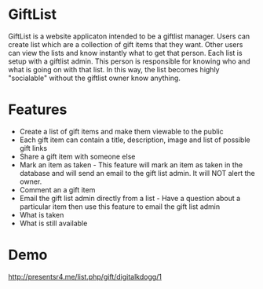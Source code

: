 GiftList
========

GiftList is a website applicaton intended to be a giftlist manager.  Users can create list which are a collection of gift items that they want.  Other users can view the lists and know instantly what to get that person.  Each list is setup with a giftlist admin.  This person is responsible for knowing who and what is going on with that list.  In this way, the list becomes highly "socialable" without the giftlist owner know anything.

Features 
========
* Create a list of gift items and make them viewable to the public
* Each gift item can contain a title, description, image and list of possible gift links
* Share a gift item with someone else
* Mark an item as taken - This feature will mark an item as taken in the database and will send an email to the gift list admin.  It will NOT alert the owner.
* Comment an a gift item
* Email the gift list admin directly from a list - Have a question about a particular item then use this feature to email the gift list admin
* What is taken
* What is still available

Demo
========
http://presentsr4.me/list.php/gift/digitalkdogg/1
